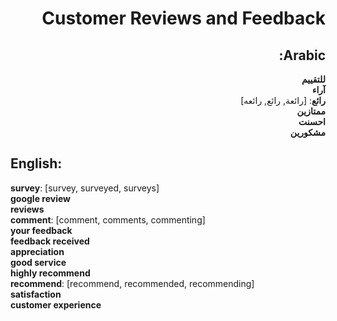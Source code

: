 <div dir="rtl">

# **Customer Reviews and Feedback**

## **Arabic**:

**للتقييم**  
**آراء**  
**رائع**: [رائعة, رائع, رائعه]  
**ممتازين**  
**احسنت**  
**مشكورين**

</div>

## **English**:

**survey**: [survey, surveyed, surveys]  
**google review**  
**reviews**  
**comment**: [comment, comments, commenting]  
**your feedback**  
**feedback received**  
**appreciation**  
**good service**  
**highly recommend**  
**recommend**: [recommend, recommended, recommending]  
**satisfaction**  
**customer experience**